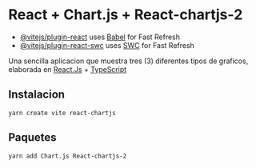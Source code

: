 # React + Chart.js + React-chartjs-2

- [@vitejs/plugin-react](https://github.com/vitejs/vite-plugin-react/blob/main/packages/plugin-react/README.md) uses [Babel](https://babeljs.io/) for Fast Refresh
- [@vitejs/plugin-react-swc](https://github.com/vitejs/vite-plugin-react-swc) uses [SWC](https://swc.rs/) for Fast Refresh

Una sencilla aplicacion que muestra tres (3) diferentes tipos de graficos, elaborada en [React.Js](https://react.dev/) + [TypeScript](https://www.typescriptlang.org/)

## Instalacion

```
yarn create vite react-chartjs
```

## Paquetes

```
yarn add Chart.js React-chartjs-2
```
